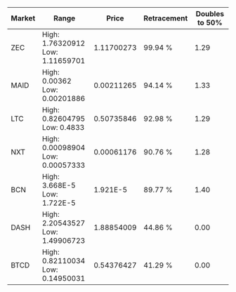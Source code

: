 | Market | Range | Price| Retracement | Doubles to 50% |
| --- | --- | --- | --- | --- |
| ZEC | High: 1.76320912<br />Low: 1.11659701 | 1.11700273 | 99.94 % | 1.29 |
| MAID | High: 0.00362<br />Low: 0.00201886 | 0.00211265 | 94.14 % | 1.33 |
| LTC | High: 0.82604795<br />Low: 0.4833 | 0.50735846 | 92.98 % | 1.29 |
| NXT | High: 0.00098904<br />Low: 0.00057333 | 0.00061176 | 90.76 % | 1.28 |
| BCN | High: 3.668E-5<br />Low: 1.722E-5 | 1.921E-5 | 89.77 % | 1.40 |
| DASH | High: 2.20543527<br />Low: 1.49906723 | 1.88854009 | 44.86 % | 0.00 |
| BTCD | High: 0.82110034<br />Low: 0.14950031 | 0.54376427 | 41.29 % | 0.00 |

